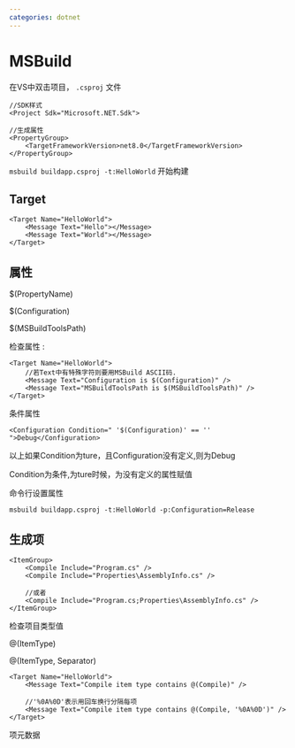```yaml
---
categories: dotnet
---
```



# MSBuild

在VS中双击项目， `.csproj` 文件

    //SDK样式
    <Project Sdk="Microsoft.NET.Sdk">

    //生成属性
    <PropertyGroup>
        <TargetFrameworkVersion>net8.0</TargetFrameworkVersion>
    </PropertyGroup>

`msbuild buildapp.csproj -t:HelloWorld` 开始构建

## Target

    <Target Name="HelloWorld">
        <Message Text="Hello"></Message>
        <Message Text="World"></Message>
    </Target>

## 属性

\$(PropertyName)

\$(Configuration)

\$(MSBuildToolsPath)

检查属性 :

    <Target Name="HelloWorld">
        //若Text中有特殊字符则要用MSBuild ASCII码.
        <Message Text="Configuration is $(Configuration)" />
        <Message Text="MSBuildToolsPath is $(MSBuildToolsPath)" />
    </Target>

条件属性

`<Configuration Condition=" '$(Configuration)' == '' ">Debug</Configuration>`

以上如果Condition为ture，且Configuration没有定义,则为Debug

Condition为条件,为ture时候，为没有定义的属性赋值

命令行设置属性

`msbuild buildapp.csproj -t:HelloWorld -p:Configuration=Release`

## 生成项

    <ItemGroup>
        <Compile Include="Program.cs" />
        <Compile Include="Properties\AssemblyInfo.cs" />

        //或者
        <Compile Include="Program.cs;Properties\AssemblyInfo.cs" />
    </ItemGroup>

检查项目类型值

@(ItemType)

@(ItemType, Separator)

    <Target Name="HelloWorld">
        <Message Text="Compile item type contains @(Compile)" />

        //'%0A%0D'表示用回车换行分隔每项
        <Message Text="Compile item type contains @(Compile, '%0A%0D')" />
    </Target>

项元数据

